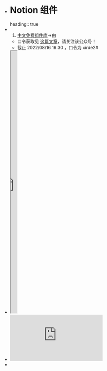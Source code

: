 - # Notion 组件
  heading:: true
- 1. [中文免费组件库](https://httishere.github.io/widgets-site/#/)→由
	- 口令获取见 [这篇文章](https://mp.weixin.qq.com/s/W3kPZwW-49bKK5PWsffQ-g)，请关注该公众号！
	- 截止 2022/08/16 19:30 ，口令为 xirde2#
- <iframe src="https://httishere.gitee.io/notion/new/today-shici.html?mode=w" width="20"height="850"></iframe>
- <iframe src="https://www.b.com/c.html" id="Iframe" frameborder="0" scrolling="no" style="border:0px;"></iframe>
-